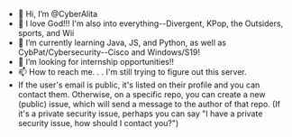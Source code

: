 - 👋 Hi, I’m @CyberAlita
- 👀 I love God!!! I'm also into everything--Divergent, KPop, the Outsiders, sports, and Wii
- 🌱 I’m currently learning Java, JS, and Python, as well as CybPat/Cybersecurity--Cisco and Windows/S19!
- 💞️ I’m looking for internship opportunities!!
- 📫 How to reach me. . . I'm still trying to figure out this server. 
- If the user's email is public, it's listed on their profile and you can contact them. Otherwise, on a specific repo, you can create a new (public) issue, which will send a message to the author of that repo. (If it's a private security issue, perhaps you can say "I have a private security issue, how should I contact you?")



<!---
CyberAlita/CyberAlita is a ✨ special ✨ repository because its `README.md` (this file) appears on your GitHub profile.
You can click the Preview link to take a look at your changes.
--->
